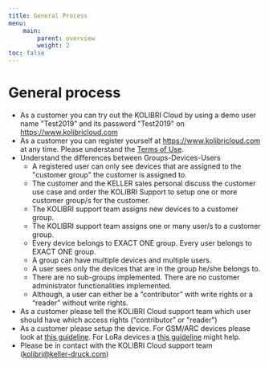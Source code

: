 ```yaml
---
title: General Process
menu:
    main:
        parent: overview
        weight: 2
toc: false
---
```


# General process  
- As a customer you can try out the KOLIBRI Cloud by using a demo user name "Test2019" and its password "Test2019" on https://www.kolibricloud.com
- As a customer you can register yourself at https://www.kolibricloud.com at any time. Please understand the [Terms of Use](https://www.kolibricloud.ch/assets/ToS/AGB_KOLIBIR-Cloud_2018_e.pdf).  
- Understand the differences between Groups-Devices-Users
  - A registered user can only see devices that are assigned to the "customer group" the customer is assigned to.
  - The customer and the KELLER sales personal discuss the customer use case and order the KOLIBRI Support to setup one or more customer group/s for the customer.
  - The KOLIBRI support team assigns new devices to a customer group.
  - The KOLIBRI support team assigns one or many user/s to a customer group.
  - Every device belongs to EXACT ONE group. Every user belongs to EXACT ONE group.
  - A group can have multiple devices and multiple users.
  - A user sees only the devices that are in the group he/she belongs to.
  - There are no sub-groups implemented. There are no customer administrator functionalities implemented.
  - Although, a user can either be a “contributor” with write rights or a “reader” without write rights.
- As a customer please tell the KOLIBRI Cloud support team which user should have which access rights (“contributor” or "reader")
- As a customer please setup the device. For GSM/ARC devices please look at [this guideline](https://docs.kolibricloud.ch/sending-technology/gsm-technology/). For LoRa devices a [this guideline](https://docs.kolibricloud.ch/sending-technology/lora-technology/) might help.
- Please be in contact with the KOLIBRI Cloud support team (kolibri@keller-druck.com)